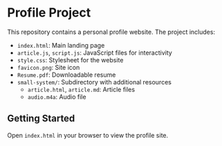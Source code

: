 # Profile Project

This repository contains a personal profile website. The project includes:

- `index.html`: Main landing page
- `article.js`, `script.js`: JavaScript files for interactivity
- `style.css`: Stylesheet for the website
- `favicon.png`: Site icon
- `Resume.pdf`: Downloadable resume
- `small-system/`: Subdirectory with additional resources
  - `article.html`, `article.md`: Article files
  - `audio.m4a`: Audio file

## Getting Started
Open `index.html` in your browser to view the profile site.
